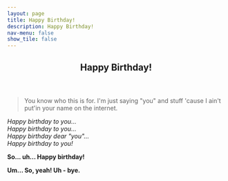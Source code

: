 ```yaml
---
layout: page
title: Happy Birthday!
description: Happy Birthday!
nav-menu: false
show_tile: false
---
```


<!-- Main -->
<div id="main" class="alt">

<!-- One -->
<section id="one">
	<div class="inner">
		<header class="major">
			<h1>Happy Birthday!</h1>
		</header>

> You know who this is for. I'm just saying "you" and stuff 'cause I ain't put'in your name on the internet.

_Happy birthday to you..._
<br>
_Happy birthday to you..._
<br>
_Happy birthday dear "you"..._
<br>
_Happy birthday to you!_

**So... uh... Happy birthday!**

**Um... So, yeah! Uh - bye.**

</div>
</section>
